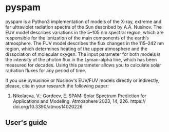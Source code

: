 # pyspam
<!--Basic information-->
pyspam is a Python3 implementation of models of the X-ray, extreme and far ultraviolet radiation spectra of the Sun described by A.A. Nusinov. 
The EUV model describes variations in the 5–105 nm spectral region, which are responsible for the ionization of the main components of the earth’s atmosphere.
The FUV model describes the flux changes in the 115–242 nm region, which determines heating of the upper atmosphere and the dissociation of molecular oxygen.
The input parameter for both models is the intensity of the photon flux in the Lyman-alpha line, which has been measured for decades. 
Using this parameter allows you to calculate solar radiation fluxes for any period of time.

If you use pynusinov or Nusinov's EUV/FUV models directly or indirectly, please, cite in your research the following paper:

1.  Nikolaeva, V.; Gordeev, E.  SPAM: Solar Spectrum Prediction for Applications and Modeling. Atmosphere 2023, 14, 226. https:// doi.org/10.3390/atmos14020226

## User's guide

<!--Users guide-->
